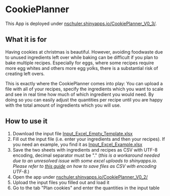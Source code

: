 # CookiePlanner

This App is deployed under [nschuler.shinyapps.io/CookiePlanner_V0_3/](https://nschuler.shinyapps.io/CookiePlanner_V0_3/).

## What it is for
Having cookies at christmas is beautiful. However, avoiding foodwaste due to unused ingredients left over while baking can be difficult if you plan to bake multiple recipes. Especially for eggs, where some recipes require more egg whites and others more egg yolks, there is a substantial risk of creating left overs.

This is exactly where the CookiePlanner comes into play: You can upload a file with all of your recipes, specify the ingredients which you want to scale and see in real time how much of which ingredient you would need. By doing so you can easily adjust the quantities per recipe until you are happy with the total amount of ingredients which you will use.

## How to use it
1. Download the input file [Input_Excel_Empty_Template.xlsx](https://github.com/NicSchuler/CookiePlanner/raw/main/Input_Excel_Empty_Template.xlsx)
2. Fill out the input file (i.e. enter your ingredients and then your recipes). If you need an example, you find it as [Input_Excel_Example.xlsx](https://github.com/NicSchuler/CookiePlanner/raw/main/Input_Excel_Example.xlsx)
3. Save the two sheets with ingredients and recipes as CSV with UTF-8 encoding, decimal separator must be "." (*this is a workaround needed due to an unresolved issue with some excel uploads to shinyapps.io. Please refer to [this guide](https://docs.workstars.com/en/latest/howto/save-csv-utf8.html) on how to save files as CSV with encoding UTF-8.*)
4. Open the app under [nschuler.shinyapps.io/CookiePlanner_V0_2/](https://nschuler.shinyapps.io/CookiePlanner_V0_2/)
5. Upload the input files you filled out and load it
6. Go to the tab "Plan cookies" and enter the quantities in the input table
